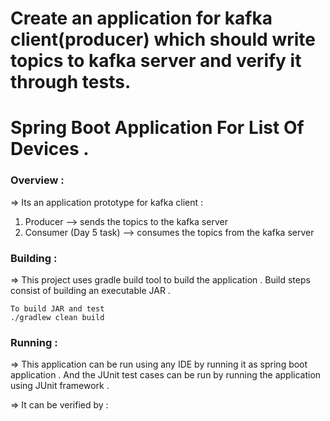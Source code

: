  # Create an application for kafka client(producer) which should write topics to kafka server and verify it through tests.
 
 # Spring Boot Application For List Of Devices .


### Overview : 

=> Its an application prototype for kafka client :

1. Producer  --> sends the topics to the kafka server
2. Consumer (Day 5 task) --> consumes the topics from the kafka server



### Building : 

=>  This project uses gradle build tool to build the application . Build steps consist of  building an executable JAR .

```
To build JAR and test
./gradlew clean build 

```

### Running : 

=> This application can be run using any IDE by running it as spring boot application . And the JUnit test cases can be run by running the application using JUnit framework .


=> It can be verified by : 

```


```


